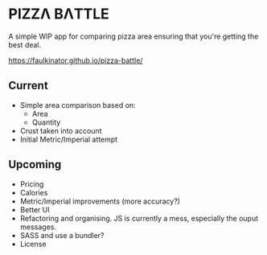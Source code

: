 # PIZZΛ BΛTTLE

A simple WIP app for comparing pizza area ensuring that you're getting the best deal.

<https://faulkinator.github.io/pizza-battle/>

## Current

- Simple area comparison based on:
  - Area
  - Quantity
- Crust taken into account
- Initial Metric/Imperial attempt

## Upcoming

- Pricing
- Calories
- Metric/Imperial improvements (more accuracy?)
- Better UI
- Refactoring and organising. JS is currently a mess, especially the ouput messages.
- SASS and use a bundler?
- License